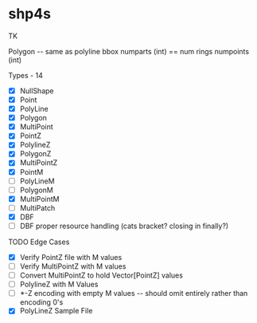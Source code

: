 # shp4s

TK

Polygon -- same as polyline
bbox
numparts (int) == num rings
numpoints (int)

Types - 14
* [X] NullShape
* [X] Point
* [X] PolyLine
* [X] Polygon
* [X] MultiPoint
* [X] PointZ
* [x] PolylineZ
* [x] PolygonZ
* [X] MultiPointZ
* [x] PointM
* [ ] PolyLineM
* [ ] PolygonM
* [x] MultiPointM
* [ ] MultiPatch
* [X] DBF
* [ ] DBF proper resource handling (cats bracket? closing in finally?)

TODO Edge Cases
* [x] Verify PointZ file with M values
* [ ] Verify MultiPointZ with M values
* [ ] Convert MultiPointZ to hold Vector[PointZ] values
* [ ] PolylineZ with M Values
* [ ] *-Z encoding with empty M values -- should omit entirely rather than encoding 0's
* [x] PolyLineZ Sample File

